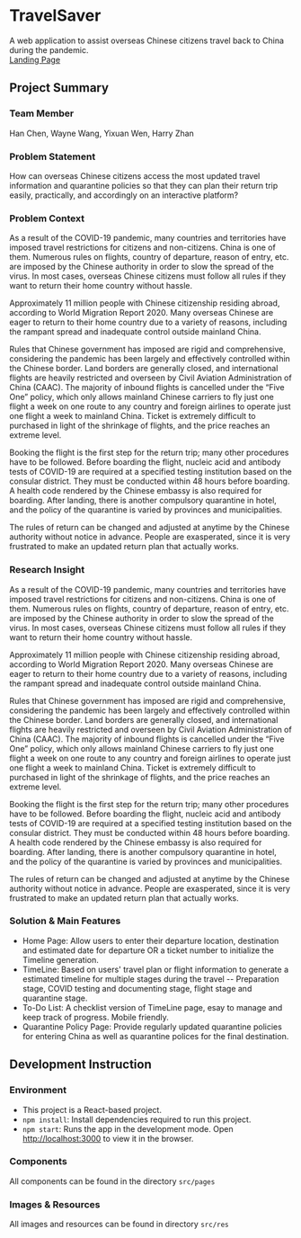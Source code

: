 # TravelSaver
A web application to assist overseas Chinese citizens travel back to China during the pandemic.  
[Landing Page](https://travelsaver.webflow.io)

## Project Summary

### Team Member
Han Chen, Wayne Wang, Yixuan Wen, Harry Zhan

### Problem Statement
How can overseas Chinese citizens access the most updated travel information and quarantine policies so that they can plan their return trip easily, practically, and accordingly on an interactive platform?

### Problem Context
As a result of the COVID-19 pandemic, many countries and territories have imposed travel restrictions for citizens and non-citizens. China is one of them. Numerous rules on flights, country of departure, reason of entry, etc. are imposed by the Chinese authority in order to slow the spread of the virus. In most cases, overseas Chinese citizens must follow all rules if they want to return their home country without hassle.  

Approximately 11 million people with Chinese citizenship residing abroad, according to World Migration Report 2020. Many overseas Chinese are eager to return to their home country due to a variety of reasons, including the rampant spread and inadequate control outside mainland China.  

Rules that Chinese government has imposed are rigid and comprehensive, considering the pandemic has been largely and effectively controlled within the Chinese border. Land borders are generally closed, and international flights are heavily restricted and overseen by Civil Aviation Administration of China (CAAC). The majority of inbound flights is cancelled under the “Five One” policy, which only allows mainland Chinese carriers to fly just one flight a week on one route to any country and foreign airlines to operate just one flight a week to mainland China. Ticket is extremely difficult to purchased in light of the shrinkage of flights, and the price reaches an extreme level.  

Booking the flight is the first step for the return trip; many other procedures have to be followed. Before boarding the flight, nucleic acid and antibody tests of COVID-19 are required at a specified testing institution based on the consular district. They must be conducted within 48 hours before boarding. A health code rendered by the Chinese embassy is also required for boarding. After landing, there is another compulsory quarantine in hotel, and the policy of the quarantine is varied by provinces and municipalities.  

The rules of return can be changed and adjusted at anytime by the Chinese authority without notice in advance. People are exasperated, since it is very frustrated to make an updated return plan that actually works.  

### Research Insight
As a result of the COVID-19 pandemic, many countries and territories have imposed travel restrictions for citizens and non-citizens. China is one of them. Numerous rules on flights, country of departure, reason of entry, etc. are imposed by the Chinese authority in order to slow the spread of the virus. In most cases, overseas Chinese citizens must follow all rules if they want to return their home country without hassle.  

Approximately 11 million people with Chinese citizenship residing abroad, according to World Migration Report 2020. Many overseas Chinese are eager to return to their home country due to a variety of reasons, including the rampant spread and inadequate control outside mainland China.  

Rules that Chinese government has imposed are rigid and comprehensive, considering the pandemic has been largely and effectively controlled within the Chinese border. Land borders are generally closed, and international flights are heavily restricted and overseen by Civil Aviation Administration of China (CAAC). The majority of inbound flights is cancelled under the “Five One” policy, which only allows mainland Chinese carriers to fly just one flight a week on one route to any country and foreign airlines to operate just one flight a week to mainland China. Ticket is extremely difficult to purchased in light of the shrinkage of flights, and the price reaches an extreme level.  

Booking the flight is the first step for the return trip; many other procedures have to be followed. Before boarding the flight, nucleic acid and antibody tests of COVID-19 are required at a specified testing institution based on the consular district. They must be conducted within 48 hours before boarding. A health code rendered by the Chinese embassy is also required for boarding. After landing, there is another compulsory quarantine in hotel, and the policy of the quarantine is varied by provinces and municipalities.  

The rules of return can be changed and adjusted at anytime by the Chinese authority without notice in advance. People are exasperated, since it is very frustrated to make an updated return plan that actually works.

### Solution & Main Features
* Home Page: Allow users to enter their departure location, destination and estimated date for departure OR a ticket number to initialize the Timeline generation.
* TimeLine: Based on users' travel plan or flight information to generate a estimated timeline for multiple stages during the travel -- Preparation stage, COVID testing and documenting stage, flight stage and quarantine stage.
* To-Do List: A checklist version of TimeLine page, esay to manage and keep track of progress. Mobile friendly.
* Quarantine Policy Page: Provide regularly updated quarantine policies for entering China as well as quarantine polices for the final destination.

## Development Instruction

### Environment
* This project is a React-based project.
* `npm install`: Install dependencies required to run this project.
* `npm start`: Runs the app in the development mode. Open [http://localhost:3000](http://localhost:3000) to view it in the browser.

### Components
All components can be found in the directory `src/pages`

### Images & Resources
All images and resources can be found in directory `src/res`
